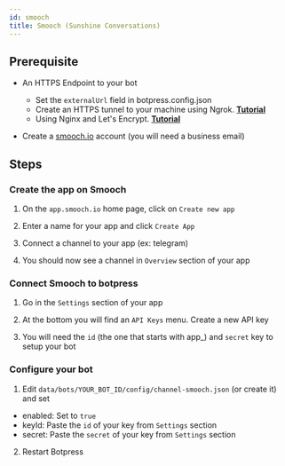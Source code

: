 ```yaml
---
id: smooch
title: Smooch (Sunshine Conversations)
---
```


## Prerequisite

- An HTTPS Endpoint to your bot

  - Set the `externalUrl` field in botpress.config.json
  - Create an HTTPS tunnel to your machine using Ngrok. [**Tutorial**](https://api.slack.com/tutorials/tunneling-with-ngrok)
  - Using Nginx and Let's Encrypt. [**Tutorial**](https://www.digitalocean.com/community/tutorials/how-to-secure-nginx-with-let-s-encrypt-on-ubuntu-16-04)

- Create a [smooch.io](https://smooch.io/) account (you will need a business email)

## Steps

### Create the app on Smooch

1. On the `app.smooch.io` home page, click on `Create new app`

2. Enter a name for your app and click `Create App`

3. Connect a channel to your app (ex: telegram)

4. You should now see a channel in `Overview` section of your app

### Connect Smooch to botpress

1. Go in the `Settings` section of your app

2. At the bottom you will find an `API Keys` menu. Create a new API key

3. You will need the `id` (the one that starts with app\_) and `secret` key to setup your bot

### Configure your bot

1. Edit `data/bots/YOUR_BOT_ID/config/channel-smooch.json` (or create it) and set

- enabled: Set to `true`
- keyId: Paste the `id` of your key from `Settings` section
- secret: Paste the `secret` of your key from `Settings` section

2. Restart Botpress
